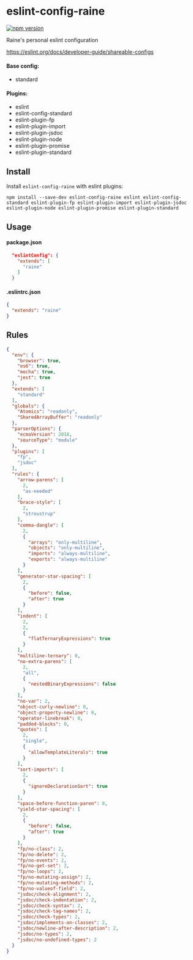 # eslint-config-raine
[![npm version](https://img.shields.io/npm/v/eslint-config-raine.svg)](https://npmjs.org/package/eslint-config-raine)

Raine's personal eslint configuration

https://eslint.org/docs/developer-guide/shareable-configs

#### Base config:
- standard

#### Plugins:
- eslint
- eslint-config-standard
- eslint-plugin-fp
- eslint-plugin-import
- eslint-plugin-jsdoc
- eslint-plugin-node
- eslint-plugin-promise
- eslint-plugin-standard

## Install

Install `eslint-config-raine` with eslint plugins:

```
npm install --save-dev eslint-config-raine eslint eslint-config-standard eslint-plugin-fp eslint-plugin-import eslint-plugin-jsdoc eslint-plugin-node eslint-plugin-promise eslint-plugin-standard
```

## Usage

#### package.json

```json
  "eslintConfig": {
    "extends": [
      "raine"
    ]
  }
```

#### .eslintrc.json

```json
{
  "extends": "raine"
}
```

## Rules

```json
{
  "env": {
    "browser": true,
    "es6": true,
    "mocha": true,
    "jest": true
  },
  "extends": [
    "standard"
  ],
  "globals": {
    "Atomics": "readonly",
    "SharedArrayBuffer": "readonly"
  },
  "parserOptions": {
    "ecmaVersion": 2018,
    "sourceType": "module"
  },
  "plugins": [
    "fp",
    "jsdoc"
  ],
  "rules": {
    "arrow-parens": [
      2,
      "as-needed"
    ],
    "brace-style": [
      2,
      "stroustrup"
    ],
    "comma-dangle": [
      2,
      {
        "arrays": "only-multiline",
        "objects": "only-multiline",
        "imports": "always-multiline",
        "exports": "always-multiline"
      }
    ],
    "generator-star-spacing": [
      2,
      {
        "before": false,
        "after": true
      }
    ],
    "indent": [
      2,
      2,
      {
        "flatTernaryExpressions": true
      }
    ],
    "multiline-ternary": 0,
    "no-extra-parens": [
      2,
      "all",
      {
        "nestedBinaryExpressions": false
      }
    ],
    "no-var": 2,
    "object-curly-newline": 0,
    "object-property-newline": 0,
    "operator-linebreak": 0,
    "padded-blocks": 0,
    "quotes": [
      2,
      "single",
      {
        "allowTemplateLiterals": true
      }
    ],
    "sort-imports": [
      2,
      {
        "ignoreDeclarationSort": true
      }
    ],
    "space-before-function-paren": 0,
    "yield-star-spacing": [
      2,
      {
        "before": false,
        "after": true
      }
    ],
    "fp/no-class": 2,
    "fp/no-delete": 2,
    "fp/no-events": 2,
    "fp/no-get-set": 2,
    "fp/no-loops": 2,
    "fp/no-mutating-assign": 2,
    "fp/no-mutating-methods": 2,
    "fp/no-valueof-field": 2,
    "jsdoc/check-alignment": 2,
    "jsdoc/check-indentation": 2,
    "jsdoc/check-syntax": 2,
    "jsdoc/check-tag-names": 2,
    "jsdoc/check-types": 2,
    "jsdoc/implements-on-classes": 2,
    "jsdoc/newline-after-description": 2,
    "jsdoc/no-types": 2,
    "jsdoc/no-undefined-types": 2
  }
}
```
